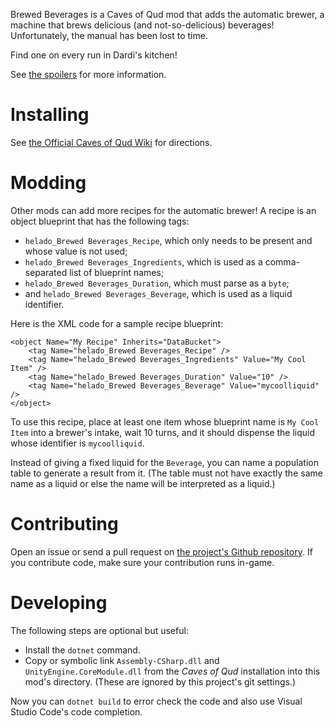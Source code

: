 Brewed Beverages is a Caves of Qud mod that adds the automatic brewer, a machine that brews delicious (and not-so-delicious) beverages! Unfortunately, the manual has been lost to time.

Find one on every run in Dardi's kitchen!

See [the spoilers](Spoilers.markdown) for more information.

# Installing

See [the Official Caves of Qud Wiki](https://cavesofqud.gamepedia.com/Modding:Installing_a_mod#GitHub) for directions.

# Modding

Other mods can add more recipes for the automatic brewer! A recipe is an object blueprint that has the following tags:

- `helado_Brewed Beverages_Recipe`, which only needs to be present and whose value is not used;
- `helado_Brewed Beverages_Ingredients`, which is used as a comma-separated list of blueprint names;
- `helado_Brewed Beverages_Duration`, which must parse as a `byte`;
- and `helado_Brewed Beverages_Beverage`, which is used as a liquid identifier.

Here is the XML code for a sample recipe blueprint:

    <object Name="My Recipe" Inherits="DataBucket">
        <tag Name="helado_Brewed Beverages_Recipe" />
        <tag Name="helado_Brewed Beverages_Ingredients" Value="My Cool Item" />
        <tag Name="helado_Brewed Beverages_Duration" Value="10" />
        <tag Name="helado_Brewed Beverages_Beverage" Value="mycoolliquid" />
    </object>

To use this recipe, place at least one item whose blueprint name is `My Cool Item` into a brewer's intake, wait 10 turns, and it should dispense the liquid whose identifier is `mycoolliquid`.

Instead of giving a fixed liquid for the `Beverage`, you can name a population table to generate a result from it. (The table must not have exactly the same name as a liquid or else the name will be interpreted as a liquid.)

# Contributing

Open an issue or send a pull request on [the project's Github repository](https://github.com/HeladoDeBrownie/Caves-of-Qud-Brewed-Beverages). If you contribute code, make sure your contribution runs in-game.

# Developing

The following steps are optional but useful:

- Install the `dotnet` command.
- Copy or symbolic link `Assembly-CSharp.dll` and `UnityEngine.CoreModule.dll` from the *Caves of Qud* installation into this mod's directory. (These are ignored by this project's git settings.)

Now you can `dotnet build` to error check the code and also use Visual Studio Code's code completion.
